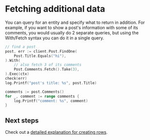 # Fetching additional data

You can query for an entity and specify what to return in addition. For example, if you want to show a post's information with some of its comments, you would usually do 2 separate queries, but using the With/Fetch syntax you can do it in a single query.

```go
// find a post
post, err := client.Post.FindOne(
    Post.Title.Equals("hi"),
).With(
    // also fetch 3 of its comments
    Post.Comments.Fetch().Take(3),
).Exec(ctx)
check(err)
log.Printf("post's title: %s", post.Title)

comments := post.Comments()
for _, comment := range comments {
    log.Printf("comment: %s", comment)
}
```

## Next steps

Check out a [detailed explanation for creating rows](./05-create.md).
